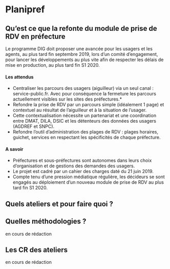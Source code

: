 # Planipref

## Qu’est ce que la refonte du module de prise de RDV en préfecture
Le programme DIG doit proposer une avancée pour les usagers et les agents, au plus tard fin septembre 2019, lors d’un comité d’engagement, pour lancer les développements au plus vite afin de respecter les délais de mise en production, au plus tard fin S1 2020.

#### Les attendus 
* Centraliser les parcours des usagers (aiguilleur) via un seul canal : service-public.fr. Avec pour conséquence la fermeture les parcours actuellement visibles sur les sites des préfectures.*
* Refondre la prise de RDV par un parcours simple (idéalement 1 page) et contextuel au résultat de l’aiguilleur et à la situation de l’usager. 
* Cette contextualisation nécessite un partenariat et une coordination entre DMAT, DILA, DSIC et les détenteurs des données des usagers (AGDREF et SNPC).
* Refondre l’outil d’administration des plages de RDV : plages horaires, guichet, services en respectant les spécificités de chaque préfecture.

#### A savoir
* Préfectures et sous-préfectures sont autonomes dans leurs choix d’organisation et de gestions des demandes des usagers. 
* Le projet est cadré par un cahier des charges daté du 21 juin 2019.
* Compte tenu d’une pression médiatique régulière, les décideurs se sont engagés au déploiement d’un nouveau module de prise de RDV au plus tard fin S1 2020. 

## Quels ateliers et pour faire quoi ?
## Quelles méthodologies ?
en cours de rédaction
## Les CR des ateliers
en cours de rédaction

